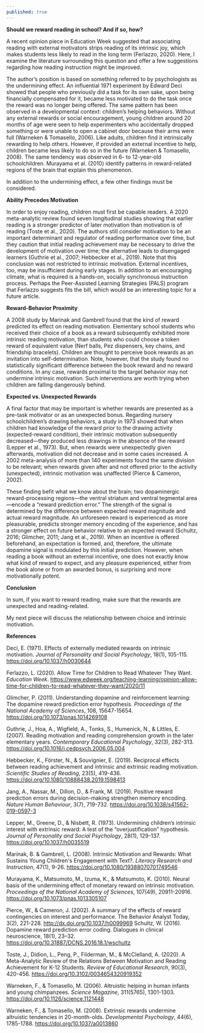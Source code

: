 ```yaml
---
published: true
---
```

**Should we reward reading in school? And if so, how?**

A recent opinion piece in Education Week suggested that associating reading with external motivators strips reading of its intrinsic joy, which makes students less likely to read in the long term (Ferlazzo, 2020). Here, I examine the literature surrounding this question and offer a few suggestions regarding how reading instruction might be improved.

The author’s position is based on something referred to by psychologists as the undermining effect. An influential 1971 experiment by Edward Deci showed that people who previously did a task for its own sake, upon being financially compensated for it, became less motivated to do the task once the reward was no longer being offered. The same pattern has been observed in a developmental context: children’s helping behaviors. Without any external rewards or social encouragement, young children around 20 months of age were seen to help experimenters who accidentally dropped something or were unable to open a cabinet door because their arms were full (Warneken & Tomasello, 2006). Like adults, children find it intrinsically rewarding to help others. However, if provided an external incentive to help, children became less likely to do so in the future (Warneken & Tomasello, 2008). The same tendency was observed in 6- to 12-year-old schoolchildren. Murayama et al. (2010) identify patterns in reward-related regions of the brain that explain this phenomenon.

In addition to the undermining effect, a few other findings must be considered.

**Ability Precedes Motivation** 

In order to enjoy reading, children must first be capable readers. A 2020 meta-analytic review found seven longitudinal studies showing that earlier reading is a stronger predictor of later motivation than motivation is of reading (Toste et al., 2020). The authors still consider motivation to be an important determinant and regulator of reading performance over time, but they caution that initial reading achievement may be necessary to drive the development of motivation over time; the alternative leads to disengaged learners (Guthrie et al., 2007; Hebbecker et al., 2019). Note that this conclusion was not restricted to intrinsic motivation. External incentives, too, may be insufficient during early stages. In addition to an encouraging climate, what is required is a hands-on, socially synchronous instruction process. Perhaps the Peer-Assisted Learning Strategies (PALS) program that Ferlazzo suggests fits the bill, which would be an interesting topic for a future article.

**Reward-Behavior Proximity**

A 2008 study by Marinak and Gambrell found that the kind of reward predicted its effect on reading motivation. Elementary school students who received their choice of a book as a reward subsequently exhibited more intrinsic reading motivation, than students who could choose a token reward of equivalent value (Nerf balls, Pez dispensers, key chains, and friendship bracelets). Children are thought to perceive book rewards as an invitation into self-determination. Note, however, that the study found no statistically significant difference between the book reward and no reward conditions. In any case, rewards proximal to the target behavior may not undermine intrinsic motivation. Such interventions are worth trying when children are falling dangerously behind.

**Expected vs. Unexpected Rewards**

A final factor that may be important is whether rewards are presented as a pre-task motivator or as an unexpected bonus. Regarding nursery schoolchildren’s drawing behaviors, a study in 1973 showed that when children had knowledge of the reward prior to the drawing activity (expected-reward condition), their intrinsic motivation subsequently decreased—they produced less drawings in the absence of the reward (Lepper et al., 1973). But, when rewards were unexpectedly given afterwards, motivation did not decrease and in some cases increased. A 2002 meta-analysis of more than 140 experiments found the same division to be relevant; when rewards given after and not offered prior to the activity (unexpected), intrinsic motivation was unaffected (Pierce & Cameron, 2002).

These finding befit what we know about the brain; two dopaminergic reward-processing regions—the ventral striatum and ventral tegmental area—encode a “reward prediction error.” The strength of the signal is determined by the difference between expected reward magnitude and actual reward magnitude. An unforeseen reward is experienced as more pleasurable, predicts stronger memory encoding of the experience, and has a stronger effect on future behavior relative to an expected reward (Schultz, 2016; Glimcher, 2011; Jang et al., 2019). When an incentive is offered beforehand, an expectation is formed, and, therefore, the ultimate dopamine signal is modulated by this initial prediction. However, when reading a book without an external incentive, one does not exactly know what kind of reward to expect, and any pleasure experienced, either from the book alone or from an awarded bonus, is surprising and more motivationally potent.

**Conclusion**

In sum, if you want to reward reading, make sure that the rewards are unexpected and reading-related.

My next piece will discuss the relationship between choice and intrinsic motivation.

  
  
  

**References**

Deci, E. (1971). Effects of externally mediated rewards on intrinsic motivation. _Journal of Personality and Social Psychology_, 18(1), 105-115. https://doi.org/10.1037/h0030644

Ferlazzo, L. (2020). Allow Time for Children to Read Whatever They Want. _Education Week_. https://www.edweek.org/teaching-learning/opinion-allow-time-for-children-to-read-whatever-they-want/2020/11

Glimcher, P. (2011). Understanding dopamine and reinforcement learning: The dopamine reward prediction error hypothesis. _Proceedings of the National Academy of Sciences_, 108, 15647-15654. https://doi.org/10.1073/pnas.1014269108

Guthrie, J., Hoa, A., Wigfield, A., Tonks, S., Humenick, N., & Littles, E. (2007). Reading motivation and reading comprehension growth in the later elementary years. _Contemporary Educational Psychology_, 32(3), 282-313. https://doi.org/10.1016/j.cedpsych.2006.05.004

Hebbecker, K., Förster, N., & Souvignier, E. (2019). Reciprocal effects between reading achievement and intrinsic and extrinsic reading motivation. _Scientific Studies of Reading_, 23(5), 419-436. https://doi.org/10.1080/10888438.2019.1598413

Jang, A., Nassar, M., Dillon, D., & Frank, M. (2019). Positive reward prediction errors during decision-making strengthen memory encoding. _Nature Human Behaviour_, 3(7), 719-732. https://doi.org/10.1038/s41562-019-0597-3

Lepper, M., Greene, D., & Nisbett, R. (1973). Undermining children’s intrinsic interest with extrinsic reward: A test of the “overjustification” hypothesis. _Journal of Personality and Social Psychology_, 28(1), 129-137. https://doi.org/10.1037/h0035519

Marinak, B. & Gambrell, L. (2008). Intrinsic Motivation and Rewards: What Sustains Young Children's Engagement with Text?. _Literacy Research and Instruction_, 47(1), 9-26. https://doi.org/10.1080/19388070701749546

Murayama, K., Matsumoto, M., Izuma, K., & Matsumoto, K. (2010). Neural basis of the undermining effect of monetary reward on intrinsic motivation. _Proceedings of the National Academy of Sciences_, 107(49), 20911-20916. https://doi.org/10.1073/pnas.1013305107

Pierce, W., & Cameron, J. (2002). A summary of the effects of reward contingencies on interest and performance. The Behavior Analyst Today, 3(2), 221-228. http://dx.doi.org/10.1037/h0099969
Schultz, W. (2016). Dopamine reward prediction error coding. Dialogues in clinical neuroscience, 18(1), 23–32. https://doi.org/10.31887/DCNS.2016.18.1/wschultz

Toste, J., Didion, L., Peng, P., Filderman, M., & McClelland, A. (2020). A Meta-Analytic Review of the Relations Between Motivation and Reading Achievement for K-12 Students. _Review of Educational Research_, 90(3), 420-456. https://doi.org/10.3102/0034654320919352

Warneken, F., & Tomasello, M. (2006). Altruistic helping in human infants and young chimpanzees. _Science Magazine_, 311(5765), 1301-1303. https://doi.org/10.1126/science.1121448

Warneken, F., & Tomasello, M. (2008). Extrinsic rewards undermine altruistic tendencies in 20-month-olds. _Developmental Psychology_, 44(6), 1785-1788. https://doi.org/10.1037/a0013860
